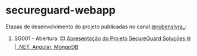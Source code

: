 # secureguard-webapp

Etapas de desenvolvimento do projeto publicadas no canal [@rubenslyra_](https://youtube.com/@rubenslyra_):

1. SG001 - Abertura:
🎞️ [Apresentação do Projeto SecureGuard Soluções 🌐 | .NET, Angular, MongoDB](https://www.youtube.com/watch?v=xXBl-HRHFp4)

